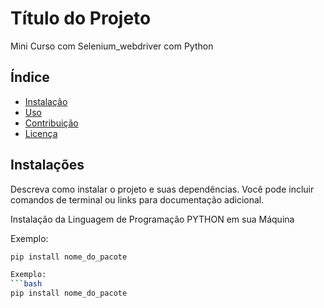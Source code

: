 # Título do Projeto
Mini Curso com Selenium_webdriver com Python

## Índice

- [Instalação](#instalação)
- [Uso](#uso)
- [Contribuição](#contribuição)
- [Licença](#licença)

## Instalações

Descreva como instalar o projeto e suas dependências. Você pode incluir comandos de terminal ou links para documentação adicional.

Instalação da Linguagem de Programação PYTHON em sua Máquina



Exemplo:
```bash
pip install nome_do_pacote

Exemplo:
```bash
pip install nome_do_pacote
